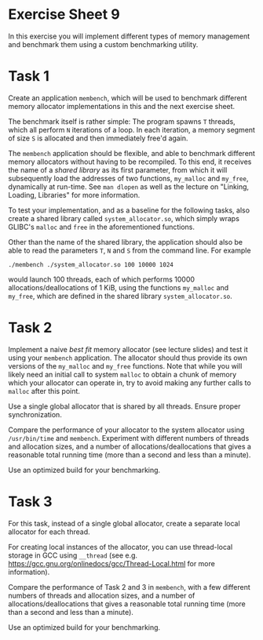 # Exercise Sheet 9

In this exercise you will implement different types of memory management and
benchmark them using a custom benchmarking utility.

# Task 1

Create an application `membench`, which will be used to benchmark different
memory allocator implementations in this and the next exercise sheet.

The benchmark itself is rather simple: The program spawns `T` threads, which
all perform `N` iterations of a loop. In each iteration, a memory segment of
size `S` is allocated and then immediately free'd again.

The `membench` application should be flexible, and able to benchmark
different memory allocators without having to be recompiled. To this end, it
receives the name of a _shared library_ as its first parameter, from which it
will subsequently load the addresses of two functions, `my_malloc` and
`my_free`, dynamically at run-time. See `man dlopen` as well as the lecture
on "Linking, Loading, Libraries" for more information.

To test your implementation, and as a baseline for the following tasks,
also create a shared library called `system_allocator.so`, which simply wraps
GLIBC's `malloc` and `free` in the aforementioned functions.

Other than the name of the shared library, the application should also be
able to read the parameters `T`, `N` and `S` from the command line. For
example

```
./membench ./system_allocator.so 100 10000 1024
```

would launch 100 threads, each of which performs 10000
allocations/deallocations of 1 KiB, using the functions `my_malloc` and
`my_free`, which are defined in the shared library `system_allocator.so`.

# Task 2

Implement a naive _best fit_ memory allocator (see lecture slides) and test
it using your `membench` application. The allocator should thus provide its
own versions of the `my_malloc` and `my_free` functions. Note that while you
will likely need an initial call to system `malloc` to obtain a chunk of
memory which your allocator can operate in, try to avoid making any further
calls to `malloc` after this point.

Use a single global allocator that is shared by all threads. Ensure proper
synchronization.

Compare the performance of your allocator to the system allocator using
`/usr/bin/time` and `membench`. Experiment with different numbers of threads
and allocation sizes, and a number of allocations/deallocations that gives a
reasonable total running time (more than a second and less than a minute).

Use an optimized build for your benchmarking.

# Task 3

For this task, instead of a single global allocator, create a separate local
allocator for each thread.

For creating local instances of the allocator, you can use thread-local
storage in GCC using `__thread` (see e.g.
https://gcc.gnu.org/onlinedocs/gcc/Thread-Local.html for more information).

Compare the performance of Task 2 and 3 in `membench`, with a few different
numbers of threads and allocation sizes, and a number of
allocations/deallocations that gives a reasonable total running time (more
than a second and less than a minute).

Use an optimized build for your benchmarking.
